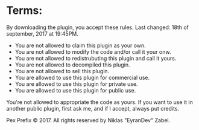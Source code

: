 # Terms:  
By downloading the plugin, you accept these rules. Last changed: 18th of september, 2017 at 19:45PM.

* You are not allowed to claim this plugin as your own.
* You are not allowed to modify the code and/or call it your onw.
* You are not allowed to redistrubuting this plugin and call it yours.
* You are not allowed to decompiled this plugin.
* You are not allowed to sell this plugin.
* You are allowed to use this plugin for commercial use.
* You are allowed to use this plugin for private use.
* You are allowed to use this plugin for public use.

You're not allowed to appropriate the code as yours.
If you want to use it in another public plugin, first ask me, and if I accept, always put credits.

Pex Prefix © 2017. All rights reserved by Niklas "EyranDev" Zabel.
